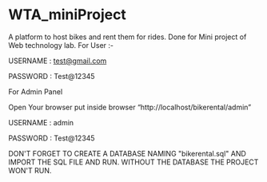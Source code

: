 # WTA_miniProject
A platform to host bikes and rent them for rides.
Done for Mini project of Web technology lab.
For User :-

USERNAME : test@gmail.com

PASSWORD : Test@12345

For Admin Panel

Open Your browser put inside browser “http://localhost/bikerental/admin”

USERNAME : admin

PASSWORD : Test@12345

DON'T FORGET TO CREATE A DATABASE NAMING "bikerental.sql" AND IMPORT THE SQL FILE AND RUN. WITHOUT THE DATABASE THE PROJECT WON'T RUN.
